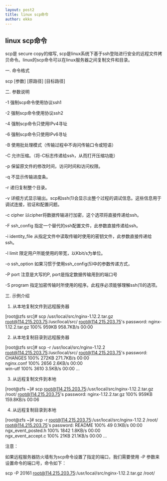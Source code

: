 ```yaml
---
layout: post2
title: linux scp命令
author: ekko
---
```





## linux scp命令
scp是 secure copy的缩写, scp是linux系统下基于ssh登陆进行安全的远程文件拷贝命令。linux的scp命令可以在linux服务器之间复制文件和目录。

一. 命令格式

scp [参数] [原路径] [目标路径]



二. 参数说明

-1 强制scp命令使用协议ssh1  

-2 强制scp命令使用协议ssh2  

-4 强制scp命令只使用IPv4寻址  

-6 强制scp命令只使用IPv6寻址  

-B 使用批处理模式（传输过程中不询问传输口令或短语）  

-C 允许压缩。（将-C标志传递给ssh，从而打开压缩功能）  

-p 保留原文件的修改时间，访问时间和访问权限。  

-q 不显示传输进度条。  

-r 递归复制整个目录。  

-v 详细方式显示输出。scp和ssh(1)会显示出整个过程的调试信息。这些信息用于调试连接，验证和配置问题。  

-c cipher 以cipher将数据传输进行加密，这个选项将直接传递给ssh。  

-F ssh_config 指定一个替代的ssh配置文件，此参数直接传递给ssh。  

-i identity_file 从指定文件中读取传输时使用的密钥文件，此参数直接传递给ssh。   

-l limit 限定用户所能使用的带宽，以Kbit/s为单位。   

-o ssh_option 如果习惯于使用ssh_config(5)中的参数传递方式，  

-P port 注意是大写的P, port是指定数据传输用到的端口号  

-S program 指定加密传输时所使用的程序。此程序必须能够理解ssh(1)的选项。



三. 示例介绍

1. 从本地复制文件到远程服务器

[root@zfs src]# scp /usr/local/src/nginx-1.12.2.tar.gz root@114.215.203.75:/usr/local/src/
root@114.215.203.75's password: 
nginx-1.12.2.tar.gz                                                                         100%  959KB 958.7KB/s   00:00 


2. 从本地复制目录到远程服务器

[root@zfs src]# scp -r /usr/local/src/nginx-1.12.2 root@114.215.203.75:/usr/local/src/
root@114.215.203.75's password: 
CHANGES                                                                                     100%  272KB 271.7KB/s   00:00    
nginx.conf                                                                                  100% 2656     2.6KB/s   00:00    
win-utf                                                                                     100% 3610     3.5KB/s   00:00 
...


3. 从远程复制文件到本地

[root@zfs ~]# scp root@114.215.203.75:/usr/local/src/nginx-1.12.2.tar.gz /root/
root@114.215.203.75's password: 
nginx-1.12.2.tar.gz                                                                         100%  959KB 159.8KB/s   00:06


4. 从远程复制目录到本地

[root@zfs ~]# scp -r root@114.215.203.75:/usr/local/src/nginx-1.12.2 /root/
root@114.215.203.75's password: 
README                                                                                      100%   49     0.1KB/s   00:00    
ngx_event_posted.h                                                                          100% 1842     1.8KB/s   00:00    
ngx_event_accept.c                                                                          100%   21KB  21.1KB/s   00:00 
...


注意：

如果远程服务器防火墙有为scp命令设置了指定的端口，我们需要使用 -P 参数来设置命令的端口号，命令如下：

scp -P 20161 root@114.215.203.75:/usr/local/src/nginx-1.12.2.tar.gz /root/
                 